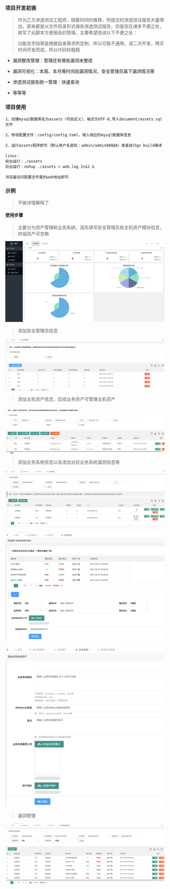 ### 项目开发初衷

> 作为乙方渗透测试工程师，随着时间的推移，所提交的渗透测试报告大量增加，原来都是以文件目录形式保存渗透测试报告，但是存在诸多不便之处，故写了此脚本方便报告的管理。主要希望改进以下不便之处：
>
> 功能及字段等是根据自身需求所定制，所以可能不通用，请二次开发，两天时间开发而成，所以代码较粗糙

- 漏洞整改管理：管理还有哪些漏洞未整改

- 漏洞可视化：本周、本月等时间段漏洞情况、安全管理员属下漏洞情况等

- 渗透测试报告统一管理：快速查询

- 等等等

  

### 项目使用

```
1、创建mysql数据库名为assets（可自定义），格式为UTF-8,导入document/assets.sql文件

2、修改配置文件：config/config.toml，填入相应的mysql数据库信息

2、运行assets程序即可（默认用户名密码：admin/admin888@A）或者自行go build编译

linux：
前台运行：./assets
后台运行：nohup ./assets > web.log 2>&1 &

浏览器访问配置文件里的web地址即可
```



### 示例

> 不做详情解释了

#### 使用步骤

> 主要分为资产管理和业务系统，请先填写安全管理员和主机资产模块信息，终端资产可忽略

![index](https://github.com/CTF-MissFeng/report/blob/main/doc/1.png)

> 添加安全管理员信息

![index](https://github.com/CTF-MissFeng/report/blob/main/doc/2.png)

> 添加主机资产信息，后续业务资产可管理主机资产

![index](https://github.com/CTF-MissFeng/report/blob/main/doc/3.png)

> 添加业务系统信息以及添加对应业务系统漏洞信息等

![index](https://github.com/CTF-MissFeng/report/blob/main/doc/4.png)

![index](https://github.com/CTF-MissFeng/report/blob/main/doc/5.png)

![index](https://github.com/CTF-MissFeng/report/blob/main/doc/7.png)

>漏洞管理

![index](https://github.com/CTF-MissFeng/report/blob/main/doc/6.png)
